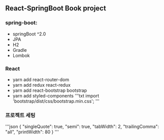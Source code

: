 ## React-SpringBoot Book project

### spring-boot:

- springBoot ^2.0
- JPA
- H2
- Gradle
- Lombok

### React

- yarn add react-router-dom
- yarn add redux react-redux
- yarn add react-bootstrap bootstrap
- yarn add styled-components
  '''txt
  import 'bootstrap/dist/css/bootstrap.min.css';
  '''

### 프로젝트 세팅

'''json
{
"singleQuote": true,
"semi": true,
"tabWidth": 2,
"trailingComma": "all",
"printWidth": 80
}
'''
